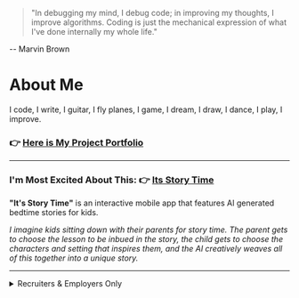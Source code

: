 
> "In debugging my mind, I debug code; in improving my thoughts, I improve algorithms. Coding is just the mechanical expression of what I've done internally my whole life."

-- Marvin Brown

# About Me

I code, I write, I guitar, I fly planes, I game, I dream, I draw, I dance, I play, I improve.

### :point_right: [Here is My Project Portfolio](https://xbromsson.github.io/portfolio/)

---

### I'm Most Excited About This: :point_right: [Its Story Time](https://github.com/xBromsson/bedtime-story)



**"It's Story Time"** is an interactive mobile app that features AI generated bedtime stories for kids. 

_I imagine kids sitting down with their parents for story time. The parent gets to choose the lesson to be inbued in the story, the child gets to choose the characters and setting that inspires them, and the AI creatively weaves all of this together into a unique story._

---




<details>
<summary>Recruiters & Employers Only</summary>

  # Beam Me Up, Scotty.
  
![JrM4](https://github.com/xBromsson/xbromsson/assets/73408796/19c02780-d89e-457d-853d-b02fd9d420f3)
</details>

<!--
**xBromsson/xbromsson** is a ✨ _special_ ✨ repository because its `README.md` (this file) appears on your GitHub profile.

Here are some ideas to get you started:

- 🔭 I’m currently working on ...
- 🌱 I’m currently learning ...
- 👯 I’m looking to collaborate on ...
- 🤔 I’m looking for help with ...
- 💬 Ask me about ...
- 📫 How to reach me: ...
- 😄 Pronouns: ...
- ⚡ Fun fact: ...
-->

